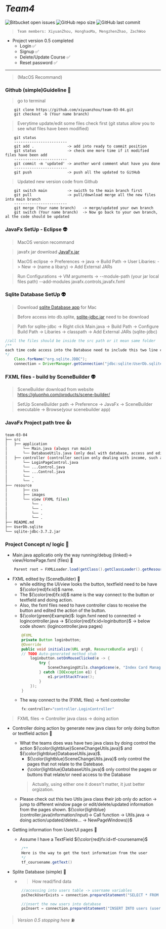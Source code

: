 # ***Team4***
![Bitbucket open issues](https://img.shields.io/bitbucket/issues/xiyuanzhou/fullstack_selflearning) ![GitHub repo size](https://img.shields.io/github/repo-size/xiyuanzhou/fullstack_selflearning) ![GitHub last commit](https://img.shields.io/github/last-commit/xiyuanzhou/fullstack_selflearning)
> `Team members: XiyuanZhou, HonghaoMa, MengzhenZhao, ZachWoo`
 
- Project version 0.5 completed
    - Login ✅
    - Signup ✅
    - Delete/Update Course ✅
    - Reset password ✅
***
> (MacOS Recommand)

### __Github (simple)Guideline__ 🐒
> go to terminal
```git
    git clone https://github.com/xiyuanzhou/team-03-04.git
    git checkout -b (Your name branch)
```
> Everytime update/edit some files check first
> (git status allow you to see what files have been modified)
```git
    git status
    ------------------------
    git add .               -> add into ready to commit position
    git status              -> check one more time if it modified files have been add
    ------------------------
    git commit -m 'updated' -> another word comment what have you done
    ------------------------
    git push                -> push all the updated to GitHub
``` 
> Updated new version code from Github
```git
    git switch main         -> swicth to the main branch first
    git pull                -> pull/download merge all the new files into main branch 
    ------------------------
    git merge (Your name branch)   -> merge/updated your own branch
    git switch (Your name branch)  -> Now go back to your own branch, al the code should be updated
```
### __JavaFx SetUp - Eclipse__ 👽
> MacOS version recommand

> javafx jar download [JavaFx.jar](https://gluonhq.com/products/javafx/)

> MacOS eclipse -> Preferences -> java -> Build Path -> User Libaries: -> New -> (name a libary) -> Add External JARs

> Run Configurations -> VM arguments -> --module-path (your jar local files path) --add-modules javafx.controls,javafx.fxml

### __Sqlite Database SetUp__ 👽
> Download [sqlite Database app](https://sqlitebrowser.org/) for Mac

> Before access into db.splite, [sqlite-jdbc.jar](https://mvnrepository.com/artifact/org.xerial/sqlite-jdbc) need to be download

> Path for sqlite-jdbc -> Right click Main.java -> Build Path -> Configure Build Path -> Libaries -> classpath -> Add External JARs (sqlite-jdbc)
```java
//all the files should be inside the src path or it mean same folder
/**
each time code access into the Database need to include this two line code
*/
    Class.forName("org.sqlite.JDBC");
    connection = DriverManager.getConnection("jdbc:sqlite:UserDb.sqlite");
```
### __FXML files - build by SceneBuilder__ 👽
> SceneBuilder download from website https://gluonhq.com/products/scene-builder/

> SetUp SceneBuilder path -> Preference -> JavaFx -> SceneBuilder executable -> Browse(your scenebuilder app)

### __JavaFx Project path tree__ 👍
```bash
team-03-04
├── src
│   ├── application
│       └── Main.java (always run main)
│       └── DatabaseUtils.java (only deal with database, access and edited)
│   ├── controller (controller section only dealing with income, such as button, textfield,etc...)
│       └── LoginPageControl.java
│       └── ...Control.java
│       └── ...Control.java
│       └── .
│       └── .
├── resource
│       ├── css
│       ├── images
│       └── view (FXML files)
│           └── .
│           └── .
│           └── .
│           └── .
├── README.md
├── UserDb.sqlite
└── sqlite-jdbc-3.7.2.jar
```
### __Project Concept n/ logic__ 🌈 
* Main.java applicatio only the way running/debug (linked)-> view/HomePage.fxml (files) 🔹
```java
    Parent root = FXMLLoader.load(getClass().getClassLoader().getResource("view/HomePage.fxml"));
``` 
* FXML edited by (SceneBuilder) 🔹
    - while editing the UI/view looks the button, textfield need to be have ${\color{red}fx:id}$ name. 
    - The ${\color{red}fx:id}$ name is the way connect to the button or textfield and doing action.
    - Also, the fxml files need to have controller class to receive the button and edited the action of the button.
    - ${\color{green}Example}$: login.fxml need to connected -> logincontroller.java -> ${\color{red}fx:id=loginbutton}$ -> below code shown: (logincontroller.java pages)
    ```java
        @FXML
        private Button loginbutton;
        @Override
	    public void initialize(URL arg0, ResourceBundle arg1) {
		// TODO Auto-generated method stub
    	    loginbutton.setOnMouseClicked(e -> {
			    try {
				    SceneChangingUtils.changeScene(e, "Index Card Manager", "view/logincontroller.fxml");
			    } catch (IOException e1) {
				    e1.printStackTrace();
			    }
		    });
        }
    ```
    - The way connect to the (FXML files) -> fxml controller
    ```java
        fx:controller="controller.LoginController"
    ```
> FXML files -> Controller java class -> doing action

* Controller doing action by generate new java class for only doing button or textfield action 🔹
    - What the teams does was have two java class by doing control the action ${\color{lightblue}SceneChangeUtils.java}$ and ${\color{lightblue}DatabaseUtils.java}$.
        - ${\color{lightblue}SceneChangeUtils.java}$ only control the pages that not relate to the Datebase.
        - {\color{lightblue}DatabaseUtils.java}$ only control the pages or buttons that relate/or need access to the Database
        > Actually, using either one it doesn't matter, it just better orgization.
    - Please check out this two Utils java class their job only do action -> jump to different window page or edit/delete/updated information from the pages shown. ${\color{lightblue}(controller.java(information/input)-> Call function -> Utils.java -> doing action/updated/delete... -> NewPageWindows)}$

* Getting information from User/UI pages 🔹
    - Assume I have a TextField ${\color{red}fx:id=tf-coursename}$
    ```java
        /**
        Here is the way to get the text information from the user
        */
        tf_coursename.getText()
    ```
* Splite Database (simple) 🔹
    - > How read/find data
    ```java
        //accessing into users table -> username variables 
        psCheckUserExists = connection.prepareStatement("SELECT * FROM users WHERE username = ?");

        //insert the new users into database
        psInsert = connection.prepareStatement("INSERT INTO users (username, password, email) VALUES (?,?,?)");
    ```
>*Version 0.5 stopping here* ⛽





